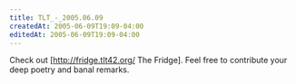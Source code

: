 ```yaml
---
title: TLT_-_2005.06.09
createdAt: 2005-06-09T19:09-04:00
editedAt: 2005-06-09T19:09-04:00
---
```


Check out [http://fridge.tlt42.org/ The Fridge]. Feel free to contribute your deep poetry and banal remarks.

